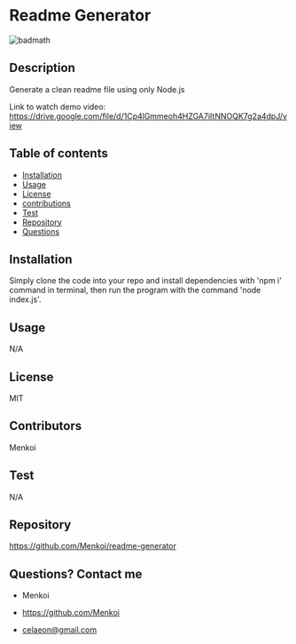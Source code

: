 
  
  # Readme Generator

![badmath](https://img.shields.io/badge/License-MIT-blue)


  ## Description
  Generate a clean readme file using only Node.js
  
  Link to watch demo video:
  https://drive.google.com/file/d/1Cp4lGmmeoh4HZGA7iItNNOQK7g2a4dpJ/view

  ## Table of contents

  * [Installation](#installation)
  * [Usage](#usage)
  * [License](#license)
  * [contributions](#Contributors)
  * [Test](#Test)
  * [Repository](#Repository)
  * [Questions](#Questions)

  ## Installation
 Simply clone the code into your repo and install dependencies with 'npm i' command in terminal, then run the program with the command 'node index.js'.

  ## Usage
  N/A

  ## License
  MIT

  ## Contributors
  Menkoi

  ## Test
  N/A

  ## Repository
  https://github.com/Menkoi/readme-generator

  ## Questions? Contact me

  - Menkoi

  - https://github.com/Menkoi

  - celaeon@gmail.com

